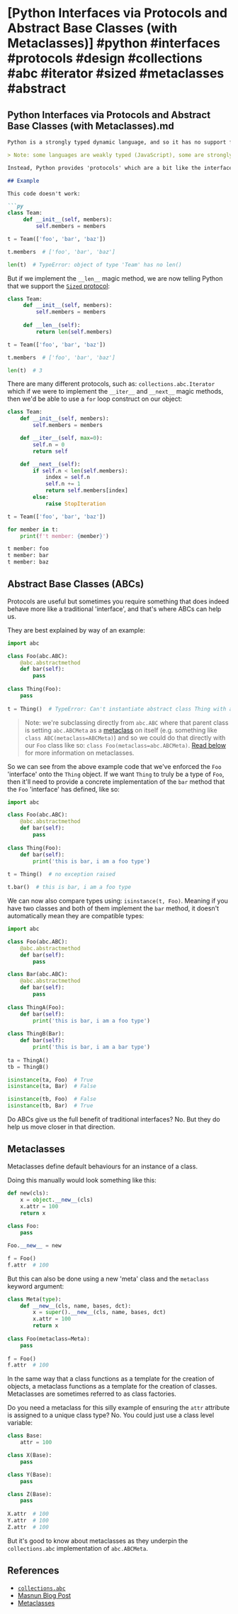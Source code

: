 # [Python Interfaces via Protocols and Abstract Base Classes (with Metaclasses)] #python #interfaces #protocols #design #collections #abc #iterator #sized #metaclasses #abstract

## Python Interfaces via Protocols and Abstract Base Classes (with Metaclasses).md

```markdown
Python is a strongly typed dynamic language, and so it has no support for the `interface` keyword.

> Note: some languages are weakly typed (JavaScript), some are strongly typed (Python) and some are statically typed (Go, Rust). Being strongly typed means you can't perform operations inappropriate to the type, so for example: in Python you can't add a number typed variable with a string typed variable.

Instead, Python provides 'protocols' which are a bit like the interface support in Go. They're not strictly enforced, but if you implement specific magic methods you'll find a selection of builtin Python functions become available to use on objects they otherwise wouldn't necessarily support.

## Example

This code doesn't work:

```py
class Team:
     def __init__(self, members):
         self.members = members

t = Team(['foo', 'bar', 'baz'])

t.members  # ['foo', 'bar', 'baz']

len(t)  # TypeError: object of type 'Team' has no len()
```

But if we implement the `__len__` magic method, we are now telling Python that we support the [`Sized` protocol](https://docs.python.org/3.7/library/collections.abc.html#collections.abc.Sized):

```py
class Team:
     def __init__(self, members):
         self.members = members
         
     def __len__(self):
         return len(self.members)

t = Team(['foo', 'bar', 'baz'])

t.members  # ['foo', 'bar', 'baz']

len(t)  # 3
```

There are many different protocols, such as: `collections.abc.Iterator` which if we were to implement the `__iter__` and `__next__` magic methods, then we'd be able to use a `for` loop construct on our object:

```py
class Team:
    def __init__(self, members):
        self.members = members

    def __iter__(self, max=0):
        self.n = 0
        return self

    def __next__(self):
        if self.n < len(self.members):
            index = self.n
            self.n += 1
            return self.members[index]
        else:
            raise StopIteration

t = Team(['foo', 'bar', 'baz'])

for member in t:
    print(f't member: {member}')

t member: foo
t member: bar
t member: baz
```

## Abstract Base Classes (ABCs)

Protocols are useful but sometimes you require something that does indeed behave more like a traditional 'interface', and that's where ABCs can help us.

They are best explained by way of an example:

```py
import abc

class Foo(abc.ABC):
    @abc.abstractmethod
    def bar(self):
        pass
        
class Thing(Foo):
    pass
    
t = Thing()  # TypeError: Can't instantiate abstract class Thing with abstract methods bar
```

> Note: we're subclassing directly from `abc.ABC` where that parent class is setting `abc.ABCMeta` as a [metaclass](https://docs.python.org/3.7/reference/datamodel.html#metaclasses) on itself (e.g. something like `class ABC(metaclass=ABCMeta)`) and so we could do that directly with our `Foo` class like so: `class Foo(metaclass=abc.ABCMeta)`. [Read below](#metaclasses) for more information on metaclasses.

So we can see from the above example code that we've enforced the `Foo` 'interface' onto the `Thing` object. If we want `Thing` to truly be a type of `Foo`, then it'll need to provide a concrete implementation of the `bar` method that the `Foo` 'interface' has defined, like so:

```py
import abc

class Foo(abc.ABC):
    @abc.abstractmethod
    def bar(self):
        pass
        
class Thing(Foo):
    def bar(self):
        print('this is bar, i am a foo type')
    
t = Thing()  # no exception raised

t.bar()  # this is bar, i am a foo type
```

We can now also compare types using: `isinstance(t, Foo)`. Meaning if you have two classes and both of them implement the `bar` method, it doesn't automatically mean they are compatible types:

```py
import abc

class Foo(abc.ABC):
    @abc.abstractmethod
    def bar(self):
        pass

class Bar(abc.ABC):
    @abc.abstractmethod
    def bar(self):
        pass
        
class ThingA(Foo):
    def bar(self):
        print('this is bar, i am a foo type')
        
class ThingB(Bar):
    def bar(self):
        print('this is bar, i am a bar type')
    
ta = ThingA()
tb = ThingB()

isinstance(ta, Foo)  # True
isinstance(ta, Bar)  # False

isinstance(tb, Foo)  # False
isinstance(tb, Bar)  # True
```

Do ABCs give us the full benefit of traditional interfaces? No. But they do help us move closer in that direction.

## Metaclasses

Metaclasses define default behaviours for an instance of a class.

Doing this manually would look something like this:

```py
def new(cls):
    x = object.__new__(cls)
    x.attr = 100
    return x
    
class Foo:
    pass

Foo.__new__ = new

f = Foo()
f.attr  # 100
```

But this can also be done using a new 'meta' class and the `metaclass` keyword argument:

```py
class Meta(type):
    def __new__(cls, name, bases, dct):
        x = super().__new__(cls, name, bases, dct)
        x.attr = 100
        return x
        
class Foo(metaclass=Meta):
    pass
    
f = Foo()
f.attr  # 100
```

In the same way that a class functions as a template for the creation of objects, a metaclass functions as a template for the creation of classes. Metaclasses are sometimes referred to as class factories.

Do you need a metaclass for this silly example of ensuring the `attr` attribute is assigned to a unique class type? No. You could just use a class level variable:

```py
class Base:
    attr = 100

class X(Base):
    pass

class Y(Base):
    pass

class Z(Base):
    pass
    
X.attr  # 100
Y.attr  # 100
Z.attr  # 100
```

But it's good to know about metaclasses as they underpin the `collections.abc` implementation of `abc.ABCMeta`.

## References

- [`collections.abc`](https://docs.python.org/3.7/library/collections.abc.html)
- [Masnun Blog Post](http://masnun.rocks/2017/04/15/interfaces-in-python-protocols-and-abcs/)
- [Metaclasses](https://realpython.com/python-metaclasses/)
```

